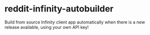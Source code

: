 # reddit-infinity-autobuilder

Build from source Infinity client app automatically when there is a new release available, using your own API key!